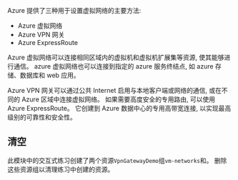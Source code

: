 Azure 提供了三种用于设置虚拟网络的主要方法:

- Azure 虚拟网络
- Azure VPN 网关
- Azure ExpressRoute

Azure 虚拟网络可以连接相同区域内的虚拟机和虚拟机扩展集等资源, 使其能够进行通信。 azure 虚拟网络也可以连接到指定的 azure 服务终结点, 如 azure 存储、数据库和 web 应用。

Azure VPN 网关可以通过公共 Internet 启用与本地客户端或网络的通信, 或在不同的 Azure 区域中连接虚拟网络。 如果需要高度安全的专用路由, 可以使用 Azure ExpressRoute。 它创建到 Azure 数据中心的专用高带宽连接, 以实现最高级别的可靠性和安全性。

## <a name="cleanup"></a>清空

此模块中的交互式练习创建了两个资源`VpnGatewayDemo`组`vm-networks`和。 删除这些资源组以清理练习中创建的资源。